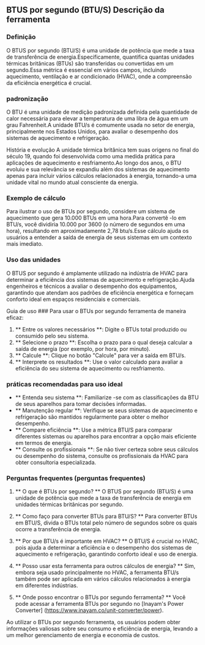## BTUS por segundo (BTU/S) Descrição da ferramenta

### Definição
O BTUS por segundo (BTU/S) é uma unidade de potência que mede a taxa de transferência de energia.Especificamente, quantifica quantas unidades térmicas britânicas (BTUs) são transferidas ou convertidas em um segundo.Essa métrica é essencial em vários campos, incluindo aquecimento, ventilação e ar condicionado (HVAC), onde a compreensão da eficiência energética é crucial.

### padronização
O BTU é uma unidade de medição padronizada definida pela quantidade de calor necessária para elevar a temperatura de uma libra de água em um grau Fahrenheit.A unidade BTU/s é comumente usada no setor de energia, principalmente nos Estados Unidos, para avaliar o desempenho dos sistemas de aquecimento e refrigeração.

História e evolução
A unidade térmica britânica tem suas origens no final do século 19, quando foi desenvolvida como uma medida prática para aplicações de aquecimento e resfriamento.Ao longo dos anos, o BTU evoluiu e sua relevância se expandiu além dos sistemas de aquecimento apenas para incluir vários cálculos relacionados à energia, tornando-a uma unidade vital no mundo atual consciente da energia.

### Exemplo de cálculo
Para ilustrar o uso de BTUs por segundo, considere um sistema de aquecimento que gera 10.000 BTUs em uma hora.Para convertê -lo em BTU/s, você dividiria 10.000 por 3600 (o número de segundos em uma hora), resultando em aproximadamente 2,78 btu/s.Esse cálculo ajuda os usuários a entender a saída de energia de seus sistemas em um contexto mais imediato.

### Uso das unidades
O BTUS por segundo é amplamente utilizado na indústria de HVAC para determinar a eficiência dos sistemas de aquecimento e refrigeração.Ajuda engenheiros e técnicos a avaliar o desempenho dos equipamentos, garantindo que atendam aos padrões de eficiência energética e forneçam conforto ideal em espaços residenciais e comerciais.

Guia de uso ###
Para usar o BTUs por segundo ferramenta de maneira eficaz:
1. ** Entre os valores necessários **: Digite o BTUs total produzido ou consumido pelo seu sistema.
2. ** Selecione o prazo **: Escolha o prazo para o qual deseja calcular a saída de energia (por exemplo, por hora, por minuto).
3. ** Calcule **: Clique no botão "Calcule" para ver a saída em BTU/s.
4. ** Interprete os resultados **: Use o valor calculado para avaliar a eficiência do seu sistema de aquecimento ou resfriamento.

### práticas recomendadas para uso ideal
- ** Entenda seu sistema **: Familiarize -se com as classificações da BTU de seus aparelhos para tomar decisões informadas.
- ** Manutenção regular **: Verifique se seus sistemas de aquecimento e refrigeração são mantidos regularmente para obter o melhor desempenho.
- ** Compare eficiência **: Use a métrica BTU/S para comparar diferentes sistemas ou aparelhos para encontrar a opção mais eficiente em termos de energia.
- ** Consulte os profissionais **: Se não tiver certeza sobre seus cálculos ou desempenho do sistema, consulte os profissionais da HVAC para obter consultoria especializada.

### Perguntas frequentes (perguntas frequentes)

1. ** O que é BTUs por segundo? **
O BTUS por segundo (BTU/S) é uma unidade de potência que mede a taxa de transferência de energia em unidades térmicas britânicas por segundo.

2. ** Como faço para converter BTUs para BTU/S? **
Para converter BTUs em BTU/S, divida o BTUs total pelo número de segundos sobre os quais ocorre a transferência de energia.

3. ** Por que BTU/s é importante em HVAC? **
O BTU/S é crucial no HVAC, pois ajuda a determinar a eficiência e o desempenho dos sistemas de aquecimento e refrigeração, garantindo conforto ideal e uso de energia.

4. ** Posso usar esta ferramenta para outros cálculos de energia? **
Sim, embora seja usado principalmente no HVAC, a ferramenta BTU/s também pode ser aplicada em vários cálculos relacionados à energia em diferentes indústrias.

5. ** Onde posso encontrar o BTUs por segundo ferramenta? **
Você pode acessar a ferramenta BTUs por segundo no [Inayam's Power Converter] (https://www.inayam.co/unit-converter/power).

Ao utilizar o BTUs por segundo ferramenta, os usuários podem obter informações valiosas sobre seu consumo e eficiência de energia, levando a um melhor gerenciamento de energia e economia de custos.